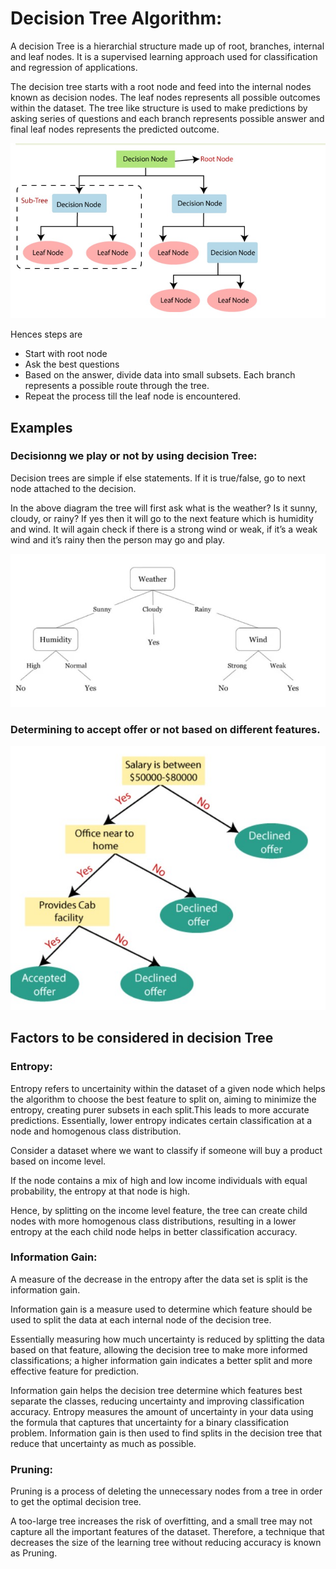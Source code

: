 # Decision Tree Algorithm:

A decision Tree is a hierarchial structure made up of root, branches, internal and leaf nodes. It is a supervised learning approach used for classification and regression of applications.

The decision tree starts with a root node and feed into the internal nodes known as decision nodes. The leaf nodes represents all possible outcomes within the dataset. The tree like structure is used to make predictions by asking series of questions and each branch represents possible answer and final leaf nodes represents the predicted outcome.

![Decision Tree](./images/decision_tree.jpg)

Hences steps are

* Start with root node
* Ask the best questions
* Based on the answer, divide data into small subsets. Each branch represents a possible route through the tree.
* Repeat the process till the leaf node is encountered.

## Examples

### Decisionng we play or not by using decision Tree:

Decision trees are simple if else statements. If it is true/false,  go to next node attached to the decision.

In the above diagram the tree will first ask what is the weather? Is it sunny, cloudy, or rainy? If yes then it will go to the next feature which is humidity and wind. It will again check if there is a strong wind or weak, if it’s a weak wind and it’s rainy then the person may go and play.

![Determining to play or not](./images/play_or_not_decision.jpg)


### Determining to accept offer or not based on different features.

![Determining to play or not](./images/Accept_offer_or_not_decision_tree.jpg)


## Factors to be considered in decision Tree

### Entropy:
Entropy refers to uncertainity within the dataset of a given node which helps the algorithm to choose the best feature to split on, aiming to minimize the entropy, creating purer subsets in each split.This leads to more accurate predictions. Essentially, lower entropy indicates certain classification at a node and homogenous class distribution.

Consider a dataset where we want to classify if someone will buy a product based on income level.

If the node contains a mix of high and low income individuals with equal probability, the entropy at that node is high.

Hence, by splitting on the income level feature, the tree can create child nodes with more homogenous class distributions, resulting in a lower entropy at the each child node helps in better classification accuracy.

### Information Gain:
A measure of the decrease in the entropy after the data set is split is the information gain.

Information gain is a measure used to determine which feature should be used to split the data at each internal node of the decision tree.

Essentially measuring how much uncertainty is reduced by splitting the data based on that feature, allowing the decision tree to make more informed classifications; a higher information gain indicates a better split and more effective feature for prediction.

 Information gain helps the decision tree determine which features best separate the classes, reducing uncertainty and improving classification accuracy. Entropy measures the amount of uncertainty in your data using the formula that captures that uncertainty for a binary classification problem. Information gain is then used to find splits in the decision tree that reduce that uncertainty as much as possible.

 ### Pruning:
 Pruning is a process of deleting the unnecessary nodes from a tree in order to get the optimal decision tree.

A too-large tree increases the risk of overfitting, and a small tree may not capture all the important features of the dataset. Therefore, a technique that decreases the size of the learning tree without reducing accuracy is known as Pruning. 
